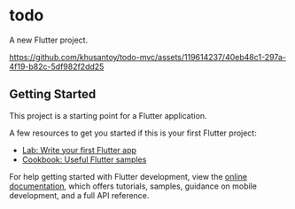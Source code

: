 # todo

A new Flutter project.


https://github.com/khusantoy/todo-mvc/assets/119614237/40eb48c1-297a-4f19-b82c-5df982f2dd25


## Getting Started

This project is a starting point for a Flutter application.

A few resources to get you started if this is your first Flutter project:

- [Lab: Write your first Flutter app](https://docs.flutter.dev/get-started/codelab)
- [Cookbook: Useful Flutter samples](https://docs.flutter.dev/cookbook)

For help getting started with Flutter development, view the
[online documentation](https://docs.flutter.dev/), which offers tutorials,
samples, guidance on mobile development, and a full API reference.
